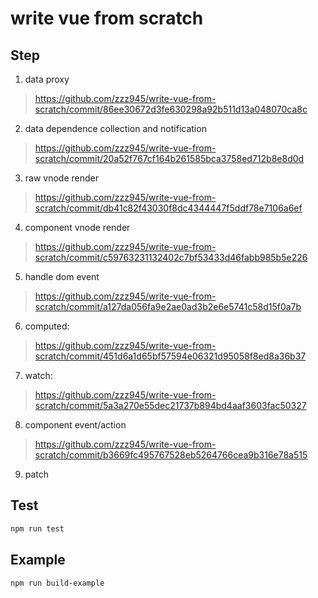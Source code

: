 # write vue from scratch
## Step
1. data proxy
> https://github.com/zzz945/write-vue-from-scratch/commit/86ee30672d3fe630298a92b511d13a048070ca8c
2. data dependence collection and notification
> https://github.com/zzz945/write-vue-from-scratch/commit/20a52f767cf164b261585bca3758ed712b8e8d0d
3. raw vnode render
> https://github.com/zzz945/write-vue-from-scratch/commit/db41c82f43030f8dc4344447f5ddf78e7106a6ef
4. component vnode render
> https://github.com/zzz945/write-vue-from-scratch/commit/c59763231132402c7bf53433d46fabb985b5e226
5. handle dom event
> https://github.com/zzz945/write-vue-from-scratch/commit/a127da056fa9e2ae0ad3b2e6e5741c58d15f0a7b
6. computed:
> https://github.com/zzz945/write-vue-from-scratch/commit/451d6a1d65bf57594e06321d95058f8ed8a36b37
7. watch:
> https://github.com/zzz945/write-vue-from-scratch/commit/5a3a270e55dec21737b894bd4aaf3603fac50327
8. component event/action
> https://github.com/zzz945/write-vue-from-scratch/commit/b3669fc495767528eb5264766cea9b316e78a515
9. patch
## Test
```sh
npm run test
```
## Example
```sh
npm run build-example
```